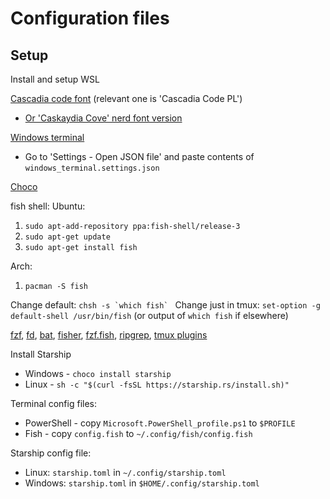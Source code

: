 # Configuration files

## Setup
Install and setup WSL

[Cascadia code font](https://github.com/microsoft/cascadia-code) (relevant one is 'Cascadia Code PL')
 - [Or 'Caskaydia Cove' nerd font version](https://www.nerdfonts.com/font-downloads)

[Windows terminal](https://github.com/microsoft/terminal)
 - Go to 'Settings - Open JSON file' and paste contents of `windows_terminal.settings.json`

[Choco](https://chocolatey.org/install)

fish shell:
Ubuntu:
1. `sudo apt-add-repository ppa:fish-shell/release-3`
2. `sudo apt-get update`
3. `sudo apt-get install fish`

Arch:
1. `pacman -S fish`

Change default: ``chsh -s `which fish` ``
Change just in tmux: `set-option -g default-shell /usr/bin/fish` (or output of `which fish` if elsewhere)

[fzf](https://github.com/junegunn/fzf), [fd](https://github.com/sharkdp/fd), [bat](https://github.com/sharkdp/bat),
[fisher](https://github.com/jorgebucaran/fisher), [fzf.fish](https://github.com/PatrickF1/fzf.fish), [ripgrep](https://github.com/BurntSushi/ripgrep), [tmux plugins](https://github.com/tmux-plugins/tpm)

Install Starship
 - Windows - `choco install starship`
 - Linux - `sh -c "$(curl -fsSL https://starship.rs/install.sh)"`

Terminal config files:
 - PowerShell - copy `Microsoft.PowerShell_profile.ps1` to `$PROFILE`
 - Fish - copy `config.fish` to `~/.config/fish/config.fish`

Starship config file:
- Linux: `starship.toml` in `~/.config/starship.toml`
- Windows: `starship.toml` in `$HOME/.config/starship.toml`
